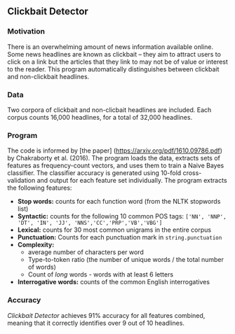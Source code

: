 ## Clickbait Detector

### Motivation
There is an overwhelming amount of news information available online.  Some news headlines are known as clickbait – they aim to attract users to click on a link but the articles that they link to may not be of value or interest to the reader.  This program automatically distinguishes between clickbait and non-clickbait headlines.

### Data
Two corpora of clickbait and non-clicbait headlines are included.  Each corpus counts 16,000 headlines, for a total of 32,000 headlines.

### Program
The code is informed by [the paper] (https://arxiv.org/pdf/1610.09786.pdf) by Chakraborty et al. (2016).  The program loads the data, extracts sets of features as frequency-count vectors, and uses them to train a Naive Bayes classifier.  The classifier accuracy is generated using 10-fold cross-validation and output for each feature set individually.  The program extracts the following features:
- **Stop words:** counts for each function word (from the NLTK stopwords list)
- **Syntactic:**  counts for the following 10 common POS tags: `['NN', 'NNP', 'DT', 'IN', 'JJ', 'NNS','CC','PRP','VB','VBG']`
- **Lexical:** counts for 30 most common unigrams in the entire corpus
- **Punctuation:**  Counts for each punctuation mark in `string.punctuation`
- **Complexity:** 
    - average number of characters per word
    - Type-to-token ratio (the number of unique words / the total number of words)
    - Count of *long* words - words with at least 6 letters
- **Interrogative words:** counts of the common English interrogatives

### Accuracy
*Clickbait Detector* achieves 91% accuracy for all features combined, meaning that it correctly identifies over 9 out of 10 headlines.
